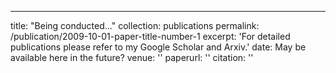 ---
title: "Being conducted..."
collection: publications
permalink: /publication/2009-10-01-paper-title-number-1
excerpt: 'For detailed publications please refer to my Google Scholar and Arxiv.'
date: May be available here in the future?
venue: ''
paperurl: ''
citation: ''
